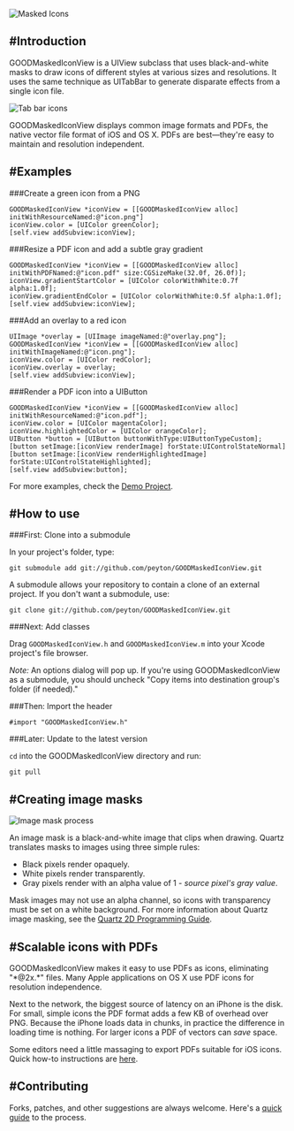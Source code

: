 ![Masked Icons](https://s3.amazonaws.com/peyton.github.com/GOODMaskedIconView/Why.png)

#Introduction
----------

GOODMaskedIconView is a UIView subclass that uses black-and-white masks to draw icons of different
styles at various sizes and resolutions. It uses the same technique as
UITabBar to generate disparate effects from a single icon file.

![Tab bar icons](https://s3.amazonaws.com/peyton.github.com/GOODMaskedIconView/Tab-bar.png)

GOODMaskedIconView displays common image formats and PDFs, the native vector file format of iOS and
OS X. PDFs are best—they're easy to maintain and resolution independent.

#Examples
---------

###Create a green icon from a PNG

    GOODMaskedIconView *iconView = [[GOODMaskedIconView alloc] initWithResourceNamed:@"icon.png"]
    iconView.color = [UIColor greenColor];
    [self.view addSubview:iconView];

###Resize a PDF icon and add a subtle gray gradient

    GOODMaskedIconView *iconView = [[GOODMaskedIconView alloc] initWithPDFNamed:@"icon.pdf" size:CGSizeMake(32.0f, 26.0f)];
    iconView.gradientStartColor = [UIColor colorWithWhite:0.7f alpha:1.0f];
    iconView.gradientEndColor = [UIColor colorWithWhite:0.5f alpha:1.0f];
    [self.view addSubview:iconView];
    
###Add an overlay to a red icon

    UIImage *overlay = [UIImage imageNamed:@"overlay.png"];
    GOODMaskedIconView *iconView = [[GOODMaskedIconView alloc] initWithImageNamed:@"icon.png"];
    iconView.color = [UIColor redColor];
    iconView.overlay = overlay;
    [self.view addSubview:iconView];

###Render a PDF icon into a UIButton

    GOODMaskedIconView *iconView = [[GOODMaskedIconView alloc] initWithResourceNamed:@"icon.pdf"];
    iconView.color = [UIColor magentaColor];
    iconView.highlightedColor = [UIColor orangeColor];
    UIButton *button = [UIButton buttonWithType:UIButtonTypeCustom];
    [button setImage:[iconView renderImage] forState:UIControlStateNormal]
    [button setImage:[iconView renderHighlightedImage] forState:UIControlStateHighlighted];
    [self.view addSubview:button];

For more examples, check the [Demo Project](https://github.com/peyton/GOODMaskedIconView/tree/master/Demo%20Project).

#How to use
-----------

###First: Clone into a submodule

In your project's folder, type:

    git submodule add git://github.com/peyton/GOODMaskedIconView.git

A submodule allows your repository to contain a clone of an external
project. If you don't want a submodule, use:

    git clone git://github.com/peyton/GOODMaskedIconView.git

###Next: Add classes

Drag `GOODMaskedIconView.h` and `GOODMaskedIconView.m` into your Xcode
project's file browser.

*Note:* An options dialog will pop up. If you're using GOODMaskedIconView as a submodule,
you should uncheck "Copy items into destination group's folder (if needed)."

###Then: Import the header

    #import "GOODMaskedIconView.h"

###Later: Update to the latest version

`cd` into the GOODMaskedIconView directory and run:

    git pull

#Creating image masks
---------

![Image mask process](https://s3.amazonaws.com/peyton.github.com/GOODMaskedIconView/Mask.png)

An image mask is a black-and-white image that clips when drawing. Quartz translates masks to images using three simple rules:

* Black pixels render opaquely.
* White pixels render transparently.
* Gray pixels render with an alpha value of 1 - *source pixel's gray value*.

Mask images may not use an alpha channel, so icons with transparency must be set on a white background. For more information about Quartz image masking, see
the [Quartz 2D Programming Guide](https://developer.apple.com/library/ios/#documentation/GraphicsImaging/Conceptual/drawingwithquartz2d/dq_images/dq_images.html%23//apple_ref/doc/uid/TP30001066-CH212-CJBHDDBE).

#Scalable icons with PDFs
---------

GOODMaskedIconView makes it easy to use PDFs as icons, eliminating "\*@2x.\*" files.
Many Apple applications on OS X use PDF icons for resolution independence.

Next to the network, the biggest source of latency on an iPhone is the disk. For small, simple icons the PDF format adds a few KB of overhead over PNG.
Because the iPhone loads data in chunks, in practice the difference in loading time is nothing. For larger icons a PDF of vectors can *save* space.

Some editors need a little massaging to export PDFs suitable for
iOS icons. Quick how-to instructions are [here](https://github.com/peyton/GOODMaskedIconView/wiki/Exporting-PDFs).

#Contributing
--------

Forks, patches, and other suggestions are always welcome. Here's a [quick guide](https://github.com/peyton/GOODMaskedIconView/wiki/Contributing) to the process.
